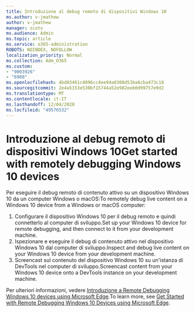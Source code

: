 ```yaml
---
title: Introduzione al debug remoto di dispositivi Windows 10
ms.author: v-jmathew
author: v-jmathew
manager: scotv
ms.audience: Admin
ms.topic: article
ms.service: o365-administration
ROBOTS: NOINDEX, NOFOLLOW
localization_priority: Normal
ms.collection: Adm_O365
ms.custom:
- "9003926"
- "6980"
ms.openlocfilehash: 4bd03461c4096cc4ee94a0308d53ba6cba473c18
ms.sourcegitcommit: 2e4a5153e530bf15744a52e982eeb0d99757e9d2
ms.translationtype: MT
ms.contentlocale: it-IT
ms.lasthandoff: 12/04/2020
ms.locfileid: "49576532"
---
```

# <a name="get-started-with-remotely-debugging-windows-10-devices"></a><span data-ttu-id="778cb-102">Introduzione al debug remoto di dispositivi Windows 10</span><span class="sxs-lookup"><span data-stu-id="778cb-102">Get started with remotely debugging Windows 10 devices</span></span>

<span data-ttu-id="778cb-103">Per eseguire il debug remoto di contenuto attivo su un dispositivo Windows 10 da un computer Windows o macOS:</span><span class="sxs-lookup"><span data-stu-id="778cb-103">To remotely debug live content on a Windows 10 device from a Windows or macOS computer:</span></span>

1. <span data-ttu-id="778cb-104">Configurare il dispositivo Windows 10 per il debug remoto e quindi connetterlo al computer di sviluppo.</span><span class="sxs-lookup"><span data-stu-id="778cb-104">Set up your Windows 10 device for remote debugging, and then connect to it from your development machine.</span></span>
2. <span data-ttu-id="778cb-105">Ispezionare e eseguire il debug di contenuto attivo nel dispositivo Windows 10 dal computer di sviluppo.</span><span class="sxs-lookup"><span data-stu-id="778cb-105">Inspect and debug live content on your Windows 10 device from your development machine.</span></span>
3. <span data-ttu-id="778cb-106">Screencast sul contenuto del dispositivo Windows 10 su un'istanza di DevTools nel computer di sviluppo.</span><span class="sxs-lookup"><span data-stu-id="778cb-106">Screencast content from your Windows 10 device onto a DevTools instance on your development machine.</span></span>

<span data-ttu-id="778cb-107">Per ulteriori informazioni, vedere [Introduzione a Remote Debugging Windows 10 devices using Microsoft Edge](https://go.microsoft.com/fwlink/?linkid=2142172).</span><span class="sxs-lookup"><span data-stu-id="778cb-107">To learn more, see [Get Started with Remote Debugging Windows 10 Devices using Microsoft Edge](https://go.microsoft.com/fwlink/?linkid=2142172).</span></span>
